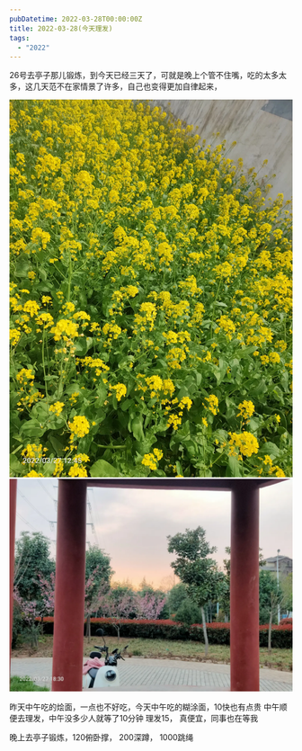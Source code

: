 ```yaml
---
pubDatetime: 2022-03-28T00:00:00Z
title: 2022-03-28(今天理发)
tags:
  - "2022"
---
```


26号去亭子那儿锻炼，到今天已经三天了，可就是晚上个管不住嘴，吃的太多太多，这几天范不在家情景了许多，自己也变得更加自律起来，


![](../../img/6904315-61a5f11a9becc944.jpg)
![](../../img/6904315-5ef12486537d1579.jpg)

昨天中午吃的烩面，一点也不好吃，今天中午吃的糊涂面，10快也有点贵
中午顺便去理发，中午没多少人就等了10分钟 理发15， 真便宜，同事也在等我

晚上去亭子锻炼，120俯卧撑， 200深蹲， 1000跳绳

